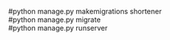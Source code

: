 #python manage.py makemigrations shortener \
#python manage.py migrate \
#python manage.py runserver
